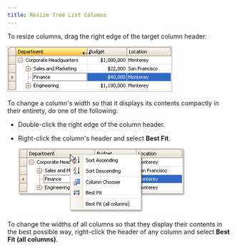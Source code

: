 ```yaml
---
title: Resize Tree List Columns
---
```

To resize columns, drag the right edge of the target column header:

![EU_XtraTreeList_ResizeColumns](../../../images/Img7669.png)

To change a column's width so that it displays its contents compactly in their entirety, do one of the following:
* Double-click the right edge of the column header.
* Right-click the column's header and select **Best Fit**.
	
	![EU_XtraTreeList_Column_Menu](../../../images/Img7670.png)

To change the widths of all columns so that they display their contents in the best possible way, right-click the header of any column and select **Best Fit (all columns)**.
